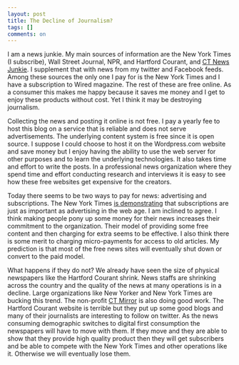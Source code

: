 ```yaml
---
layout: post
title: The Decline of Journalism?
tags: []
comments: on
---
```

I am a news junkie. My main sources of information are the New York Times (I subscribe), Wall Street Journal, NPR, and Hartford Courant, and <a href="http://www.ctnewsjunkie.com/">CT News Junkie</a>. I supplement that with news from my twitter and Facebook feeds. Among these sources the only one I pay for is the New York Times and I have a subscription to Wired magazine. The rest of these are free online. As a consumer this makes me happy because it saves me money and I get to enjoy these products without cost. Yet I think it may be destroying journalism.

<!--more-->Collecting the news and posting it online is not free. I pay a yearly fee to host this blog on a service that is reliable and does not serve advertisements. The underlying content system is free since it is open source. I suppose I could choose to host it on the Wordpress.com website and save money but I enjoy having the ability to use the web server for other purposes and to learn the underlying technologies. It also takes time and effort to write the posts. In a professional news organization where they spend time and effort conducting research and interviews it is easy to see how these free websites get expensive for the creators.

Today there seems to be two ways to pay for news: advertising and subscriptions. The New York Times <a href="http://www.nytimes.com/2012/07/27/business/media/the-new-york-times-co-posts-a-loss.html">is demonstrating</a> that subscriptions are just as important as advertising in the web age. I am inclined to agree. I think making people pony up some money for their news increases their commitment to the organization. Their model of providing some free content and then charging for extra seems to be effective. I also think there is some merit to charging micro-payments for access to old articles. My prediction is that most of the free news sites will eventually shut down or convert to the paid model.

What happens if they do not? We already have seen the size of physical newspapers like the Hartford Courant shrink. News staffs are shrinking across the country and the quality of the news at many operations is in a decline. Large organizations like New Yorker and New York Times are bucking this trend. The non-profit <a href="http://www.ctmirror.org/">CT Mirror</a> is also doing good work. The Hartford Courant website is terrible but they put up some good blogs and many of their journalists are interesting to follow on twitter. As the news consuming demographic switches to digital first consumption the newspapers will have to move with them. If they move and they are able to show that they provide high quality product then they will get subscribers and be able to compete with the New York Times and other operations like it. Otherwise we will eventually lose them.
